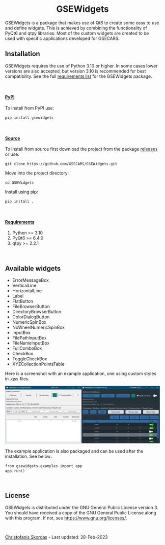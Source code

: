 <h1 align="center">GSEWidgets</h1>

GSEWidgets is a package that makes use of Qt6 to create some easy to use and define widgets. This is achieved by 
combining the functionality of PyQt6 and qtpy libraries. Most of the custom widgets are created to be used
with specific applications developed for GSECARS.

## Installation

GSEWidgets requires the use of Python 3.10 or higher. In some cases lower versions are also accepted,
but version 3.10 is recommended for best compatibility. See the full [requirements list](#urequirementsu)
for the GSEWidgets package.

<br />

#### <u>PyPI</u>
To install from PyPI use:
````
pip install gsewidgets
````
<br />

#### <u>Source</u>
To install from source first download the project from the package 
[releases](https://github.com/GSECARS/GSEWidgets/releases) 
or use: 
````
git clone https://github.com/GSECARS/GSEWidgets.git
````
Move into the project directory: 
````
cd GSEWidgets
````
Install using pip: 
````
pip install .
````

<br />

#### <u>Requirements</u>
1. Python >= 3.10
2. PyQt6 >= 6.4.0
3. qtpy >= 2.2.1

<br />

## Available widgets

- ErrorMessageBox
- VerticalLine
- HorizontalLine
- Label
- FlatButton
- FileBrowserButton
- DirectoryBrowserButton
- ColorDialogButton
- NumericSpinBox
- NoWheelNumericSpinBox
- InputBox
- FilePathInputBox
- FileNameInputBox
- FullComboBox
- CheckBox
- ToggleCheckBox
- XYZCollectionPointsTable

Here is a screenshot with an example application, one using custom styles in .qss files.

<p><img alt="Example widgets" src="gsewidgets/examples/assets/images/gsewidgets_example.png"></p>

The example application is also packaged and can be used after the installation. See below:
````
from gsewidgets.examples import app
app.run()
````

<br />

## License

GSEWidgets is distributed under the GNU General Public License version 3. You should have 
received a copy of the GNU General Public License along with this program.  If not, see 
<https://www.gnu.org/licenses/>.

<br />

[Christofanis Skordas](mailto:skordasc@uchicago.edu) - Last updated: 28-Feb-2023 